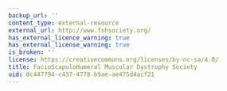 ```yaml
---
backup_url: ''
content_type: external-resource
external_url: http://www.fshsociety.org/
has_external_licence_warning: true
has_external_license_warning: true
is_broken: ''
license: https://creativecommons.org/licenses/by-nc-sa/4.0/
title: FacioScapuloHumeral Muscular Dystrophy Society
uid: 0c447794-c437-4778-b9ae-ae475d4acf21
---
```

